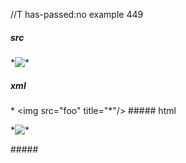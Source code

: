 //T has-passed:no
example 449
##### src
*<img src="foo" title="*"/>
##### xml
<?xml version="1.0" encoding="UTF-8"?>
<!DOCTYPE document SYSTEM "CommonMark.dtd">
<document xmlns="http://commonmark.org/xml/1.0">
  <paragraph>
    <text>*</text>
    <html_inline>&lt;img src=&quot;foo&quot; title=&quot;*&quot;/&gt;</html_inline>
  </paragraph>
</document>
##### html
<p>*<img src="foo" title="*"/></p>
#####
